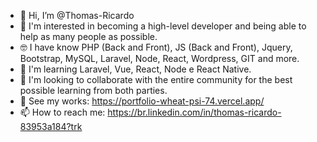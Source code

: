 - 👋 Hi, I’m @Thomas-Ricardo
- 👀 I'm interested in becoming a high-level developer and being able to help as many people as possible.
- :nerd_face: I have know PHP (Back and Front), JS (Back and Front), Jquery, Bootstrap, MySQL, Laravel, Node, React, Wordpress, GIT and more.
- 🌱 I'm learning Laravel, Vue, React, Node e React Native.
- 💞️ I'm looking to collaborate with the entire community for the best possible learning from both parties.
- 💼 See my works: https://portfolio-wheat-psi-74.vercel.app/
- 📫 How to reach me: https://br.linkedin.com/in/thomas-ricardo-83953a184?trk

<!---
Thomasrik/Thomasrik is a ✨ special ✨ repository because its `README.md` (this file) appears on your GitHub profile.
You can click the Preview link to take a look at your changes.
--->
